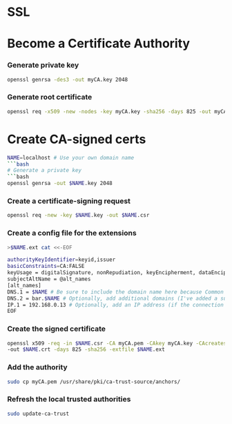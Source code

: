 # SSL

# Become a Certificate Authority

### Generate private key
```bash
openssl genrsa -des3 -out myCA.key 2048
```
### Generate root certificate
```bash
openssl req -x509 -new -nodes -key myCA.key -sha256 -days 825 -out myCA.pem
```

# Create CA-signed certs

```bash
NAME=localhost # Use your own domain name
```bash
# Generate a private key
```bash
openssl genrsa -out $NAME.key 2048
```
### Create a certificate-signing request
```bash
openssl req -new -key $NAME.key -out $NAME.csr
```
### Create a config file for the extensions
```bash
>$NAME.ext cat <<-EOF
```
```bash
authorityKeyIdentifier=keyid,issuer
basicConstraints=CA:FALSE
keyUsage = digitalSignature, nonRepudiation, keyEncipherment, dataEncipherment
subjectAltName = @alt_names
[alt_names]
DNS.1 = $NAME # Be sure to include the domain name here because Common Name is not so commonly honoured by itself
DNS.2 = bar.$NAME # Optionally, add additional domains (I've added a subdomain here)
IP.1 = 192.168.0.13 # Optionally, add an IP address (if the connection which you have planned requires it)
EOF
```
### Create the signed certificate
```bash
openssl x509 -req -in $NAME.csr -CA myCA.pem -CAkey myCA.key -CAcreateserial \
-out $NAME.crt -days 825 -sha256 -extfile $NAME.ext
```

### Add the authority
```bash
sudo cp myCA.pem /usr/share/pki/ca-trust-source/anchors/
```

### Refresh the local trusted authorities
```bash
sudo update-ca-trust
```
